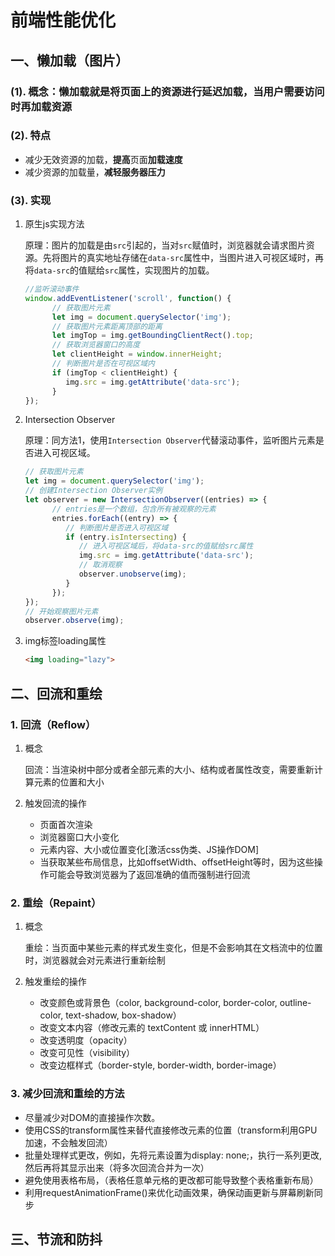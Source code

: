 # 前端性能优化

## 一、懒加载（图片）

### (1). 概念：懒加载就是将页面上的资源进行延迟加载，当用户需要访问时再加载资源

### (2). 特点

- 减少无效资源的加载，**提高**页面**加载速度**
- 减少资源的加载量，**减轻服务器压力**

### (3). 实现

1. 原生js实现方法

   原理：图片的加载是由`src`引起的，当对`src`赋值时，浏览器就会请求图片资源。先将图片的真实地址存储在`data-src`属性中，当图片进入可视区域时，再将`data-src`的值赋给`src`属性，实现图片的加载。

   ```js
   //监听滚动事件
   window.addEventListener('scroll', function() {
         // 获取图片元素
         let img = document.querySelector('img');
         // 获取图片元素距离顶部的距离
         let imgTop = img.getBoundingClientRect().top;
         // 获取浏览器窗口的高度
         let clientHeight = window.innerHeight;
         // 判断图片是否在可视区域内
         if (imgTop < clientHeight) {
            img.src = img.getAttribute('data-src');
         }
   });
   ```

2. Intersection Observer

   原理：同方法1，使用`Intersection Observer`代替滚动事件，监听图片元素是否进入可视区域。

   ```js
   // 获取图片元素
   let img = document.querySelector('img');
   // 创建Intersection Observer实例
   let observer = new IntersectionObserver((entries) => {
         // entries是一个数组，包含所有被观察的元素
         entries.forEach((entry) => {
            // 判断图片是否进入可视区域
            if (entry.isIntersecting) {
               // 进入可视区域后，将data-src的值赋给src属性
               img.src = img.getAttribute('data-src');
               // 取消观察
               observer.unobserve(img);
            }
         });
   });
   // 开始观察图片元素
   observer.observe(img);
   ```

3. img标签loading属性

   ```html
   <img loading="lazy">
   ```

## 二、回流和重绘

### 1. 回流（Reflow）

1. 概念

   回流：当渲染树中部分或者全部元素的大小、结构或者属性改变，需要重新计算元素的位置和大小

2. 触发回流的操作

   - 页面首次渲染
   - 浏览器窗口大小变化
   - 元素内容、大小或位置变化[激活css伪类、JS操作DOM]
   - 当获取某些布局信息，比如offsetWidth、offsetHeight等时，因为这些操作可能会导致浏览器为了返回准确的值而强制进行回流

### 2. 重绘（Repaint）

1. 概念

   重绘：当页面中某些元素的样式发生变化，但是不会影响其在文档流中的位置时，浏览器就会对元素进行重新绘制

2. 触发重绘的操作

   - 改变颜色或背景色（color, background-color, border-color, outline-color, text-shadow, box-shadow）
   - 改变文本内容（修改元素的 textContent 或 innerHTML）
   - 改变透明度（opacity）
   - 改变可见性（visibility）
   - 改变边框样式（border-style, border-width, border-image）

### 3. 减少回流和重绘的方法

- 尽量减少对DOM的直接操作次数。
- 使用CSS的transform属性来替代直接修改元素的位置（transform利用GPU加速，不会触发回流）
- 批量处理样式更改，例如，先将元素设置为display: none;，执行一系列更改,然后再将其显示出来（将多次回流合并为一次）
- 避免使用表格布局，（表格任意单元格的更改都可能导致整个表格重新布局）
- 利用requestAnimationFrame()来优化动画效果，确保动画更新与屏幕刷新同步

## 三、节流和防抖
